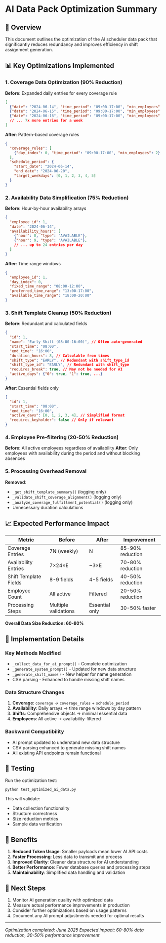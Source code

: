 # AI Data Pack Optimization Summary

## 🎯 Overview
This document outlines the optimization of the AI scheduler data pack that significantly reduces redundancy and improves efficiency in shift assignment generation.

## 📊 Key Optimizations Implemented

### 1. Coverage Data Optimization (90% Reduction)
**Before**: Expanded daily entries for every coverage rule
```json
[
  {"date": "2024-06-14", "time_period": "09:00-17:00", "min_employees": 2},
  {"date": "2024-06-15", "time_period": "09:00-17:00", "min_employees": 2},
  {"date": "2024-06-16", "time_period": "09:00-17:00", "min_employees": 2},
  // ... 7x more entries for a week
]
```

**After**: Pattern-based coverage rules
```json
{
  "coverage_rules": [
    {"day_index": 0, "time_period": "09:00-17:00", "min_employees": 2}
  ],
  "schedule_period": {
    "start_date": "2024-06-14",
    "end_date": "2024-06-20", 
    "target_weekdays": [0, 1, 2, 3, 4, 5]
  }
}
```

### 2. Availability Data Simplification (75% Reduction)
**Before**: Hour-by-hour availability arrays
```json
{
  "employee_id": 1,
  "date": "2024-06-14",
  "availability_hours": [
    {"hour": 8, "type": "AVAILABLE"},
    {"hour": 9, "type": "AVAILABLE"},
    // ... up to 24 entries per day
  ]
}
```

**After**: Time range windows
```json
{
  "employee_id": 1,
  "day_index": 0,
  "fixed_time_range": "08:00-12:00",
  "preferred_time_range": "13:00-17:00",
  "available_time_range": "18:00-20:00"
}
```

### 3. Shift Template Cleanup (50% Reduction)
**Before**: Redundant and calculated fields
```json
{
  "id": 1,
  "name": "Early Shift (08:00-16:00)", // Often auto-generated
  "start_time": "08:00",
  "end_time": "16:00", 
  "duration_hours": 8, // Calculable from times
  "shift_type": "EARLY", // Redundant with shift_type_id
  "shift_type_id": "EARLY", // Redundant with shift_type
  "requires_break": true, // May not be needed for AI
  "active_days": {"0": true, "1": true, ...}
}
```

**After**: Essential fields only
```json
{
  "id": 1,
  "start_time": "08:00",
  "end_time": "16:00",
  "active_days": [0, 1, 2, 3, 4], // Simplified format
  "requires_keyholder": false // Only if relevant
}
```

### 4. Employee Pre-filtering (20-50% Reduction)
**Before**: All active employees regardless of availability
**After**: Only employees with availability during the period and without blocking absences

### 5. Processing Overhead Removal
**Removed**: 
- `_get_shift_template_summary()` (logging only)
- `_validate_shift_coverage_alignment()` (logging only) 
- `_analyze_coverage_fulfillment_potential()` (logging only)
- Unnecessary duration calculations

## 📈 Expected Performance Impact

| Metric | Before | After | Improvement |
|--------|--------|-------|-------------|
| Coverage Entries | 7N (weekly) | N | 85-90% reduction |
| Availability Entries | 7×24×E | ~3×E | 70-80% reduction |
| Shift Template Fields | 8-9 fields | 4-5 fields | 40-50% reduction |
| Employee Count | All active | Filtered | 20-50% reduction |
| Processing Steps | Multiple validations | Essential only | 30-50% faster |

**Overall Data Size Reduction: 60-80%**

## 🔧 Implementation Details

### Key Methods Modified
- `_collect_data_for_ai_prompt()` - Complete optimization
- `_generate_system_prompt()` - Updated for new data structure
- `_generate_shift_name()` - New helper for name generation
- CSV parsing - Enhanced to handle missing shift names

### Data Structure Changes
1. **Coverage**: `coverage` → `coverage_rules` + `schedule_period`
2. **Availability**: Daily arrays → time range windows by day pattern
3. **Shifts**: Comprehensive objects → minimal essential data
4. **Employees**: All active → availability-filtered

### Backward Compatibility
- AI prompt updated to understand new data structure
- CSV parsing enhanced to generate missing shift names
- All existing API endpoints remain functional

## 🧪 Testing

Run the optimization test:
```bash
python test_optimized_ai_data.py
```

This will validate:
- Data collection functionality
- Structure correctness
- Size reduction metrics
- Sample data verification

## 🎯 Benefits

1. **Reduced Token Usage**: Smaller payloads mean lower AI API costs
2. **Faster Processing**: Less data to transmit and process
3. **Improved Clarity**: Cleaner data structure for AI understanding
4. **Better Performance**: Fewer database queries and processing steps
5. **Maintainability**: Simplified data handling and validation

## 🚀 Next Steps

1. Monitor AI generation quality with optimized data
2. Measure actual performance improvements in production
3. Consider further optimizations based on usage patterns
4. Document any AI prompt adjustments needed for optimal results

---
*Optimization completed: June 2025*
*Expected impact: 60-80% data reduction, 30-50% performance improvement*
